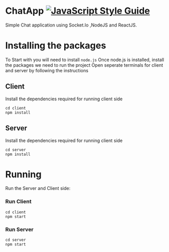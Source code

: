 # ChatApp [![JavaScript Style Guide](https://img.shields.io/badge/code_style-standard-brightgreen.svg)](https://standardjs.com)
Simple Chat application using Socket.Io ,NodeJS and ReactJS.


# Installing the packages

To Start with you will need to install  ``node.js``
Once node.js is installed, install the packages we need to run the project 
Open seperate terminals for client and server by following the instructions

## Client

Install the dependencies required for running client side
```
cd client
npm install 
```

## Server
Install the dependencies required for running client side
```
cd server
npm install 
```
# Running
Run the Server and Client side:

### Run Client
```
cd client
npm start
```
### Run Server
```
cd server
npm start
```

